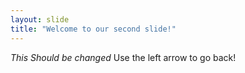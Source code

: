 ```yaml
---
layout: slide
title: "Welcome to our second slide!"
---
```

*This Should be changed*
Use the left arrow to go back!
